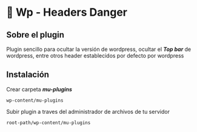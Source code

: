 # 🧠 Wp - Headers Danger

## Sobre el plugin

Plugin sencillo para ocultar la versión de wordpress, ocultar el ***Top bar*** de wordpress, entre otros header establecidos por defecto por wordpress


## Instalación 

Crear carpeta ***mu-plugins***

```
wp-content/mu-plugins
```

Subir plugin a traves del administrador de archivos de tu servidor

``` 
root-path/wp-content/mu-plugins 
```